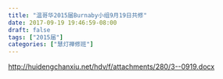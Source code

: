 ```yaml
---
title: "温哥华2015届Burnaby小组9月19日共修"
date: 2017-09-19 19:46:59-08:00
draft: false
tags: ["2015届"]
categories: ["慧灯禅修班"]
---
```

http://huidengchanxiu.net/hdv/f/attachments/280/3--0919.docx
